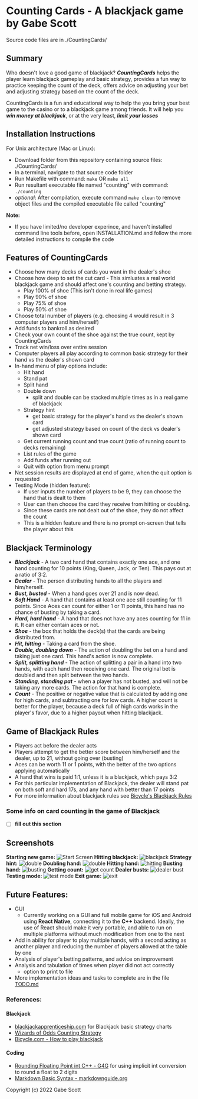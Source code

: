 # Counting Cards - A blackjack game by Gabe Scott

Source code files are in ./CountingCards/

## Summary

Who doesn't love a good game of blackjack? ***CountingCards*** helps the player learn blackjack gameplay and basic strategy, provides a fun way to practice keeping the count of the deck, offers advice on adjusting your bet and adjusting strategy based on the count of the deck. 

CountingCards is a fun and educational way to help the you bring your best game to the casino or to a blackjack game among friends. It will help you ***win money at blackjack***, or at the very least, ***limit your losses***

## Installation Instructions

For Unix architecture (Mac or Linux):
- Download folder from this repository containing source files: ./CountingCards/
- In a terminal, navigate to that source code folder
- Run Makefile with command: 
    ```make```
    OR 
    ```make all```
- Run resultant executable file named "counting" with command: ```./counting``` 
- *optional*: After compilation, execute command ```make clean``` to remove object files and the compiled executable file called "counting"

**Note:**
 - If you have limited/no developer experince, and haven't installed command line tools before, open INSTALLATION.md and follow the more detailed instructions to compile the code

## Features of CountingCards

- Choose how many decks of cards you want in the dealer's shoe
- Choose how deep to set the cut card - This simluates a real world blackjack game and should affect one's counting and betting strategy. 
    - Play 100% of shoe (This isn't done in real life games)
    - Play 90% of shoe
    - Play 75% of shoe
    - Play 50% of shoe
- Choose total number of players (e.g. choosing 4 would result in 3 computer players and him/herself)
- Add funds to bankroll as desired
- Check your own count of the shoe against the true count, kept by CountingCards
- Track net win/loss over entire session
- Computer players all play according to common basic strategy for their hand vs the dealer's shown card
- In-hand menu of play options include:
    - Hit hand
    - Stand pat
    - Split hand
    - Double down
        * split and double can be stacked multiple times as in a real game of blackjack
    - Strategy hint
        * get basic strategy for the player's hand vs the dealer's shown card
        * get adjusted strategy based on count of the deck vs dealer's shown card
    - Get current running count and true count (ratio of running count to decks remaining)
    - List rules of the game
    - Add funds after running out
    - Quit with option from menu prompt
- Net session results are displayed at end of game, when the quit option is requested    
- Testing Mode (hidden feature):
    * If user inputs the number of players to be 9, they can choose the hand that is dealt to them
    * User can then choose the card they receive from hitting or doubling.
    * Since these cards are not dealt out of the shoe, they do not affect the count
    * This is a hidden feature and there is no prompt on-screen that tells the player about this


## Blackjack Terminology

- ***Blackjack*** - A two card hand that contains exactly one ace, and one hand counting for 10 points (King, Queen, Jack, or Ten). This pays out at a ratio of 3:2.
- ***Dealer*** - The person distributing hands to all the players and him/herself.
- ***Bust, busted*** - When a hand goes over 21 and is now dead.
- ***Soft Hand*** - A hand that contains at least one ace still counting for 11 points. Since Aces can count for either 1 or 11 points, this hand has no chance of busting by taking a card.
- ***Hard, hard hand*** - A hand that does not have any aces counting for 11 in it. It can either contain aces or not.  
- ***Shoe*** - the box that holds the deck(s) that the cards are being distributed from.
- ***Hit, hitting*** - Taking a card from the shoe.
- ***Double, doubling down*** - The action of doubling the bet on a hand and taking just one card. This hand's action is now complete.
- ***Split, splitting hand*** - The action of splitting a pair in a hand into two hands, with each hand then receiving one card. The original bet is doubled and then split between the two hands.
- ***Standing, standing pat*** - when a player has not busted, and will not be taking any more cards. The action for that hand is complete. 
- ***Count*** - The positive or negative value that is calculated by adding one for high cards, and subtracting one for low cards. A higher count is better for the player, because a deck full of high cards works in the player's favor, due to a higher payout when hitting blackjack.

## Game of Blackjack Rules

- Players act before the dealer acts
- Players attempt to get the better score between him/herself and the dealer, up to 21, without going over (busting) 
- Aces can be worth 11 or 1 points, with the better of the two options applying automatically 
- A hand that wins is paid 1:1, unless it is a blackjack, which pays 3:2
- For this particular implementation of Blackjack, the dealer will stand pat on both soft and hard 17s, and any hand with better than 17 points
- For more information about blackjack rules see [Bicycle's Blackjack Rules](https://bicyclecards.com/how-to-play/blackjack/)

### Some info on card counting in the game of Blackjack

- [ ] **fill out this section**

## Screenshots

**Starting new game:**
![Start Screen](/screenshots/8_12_22/start_game.png)
**Hitting blackjack:**
![blackjack](/screenshots/8_12_22/blackjack.png)
**Strategy hint:**
![double](/screenshots/8_12_22/strat_double9.png)
**Doubling hand:**
![double](/screenshots/8_12_22/double9_and_strat.png)
**Hitting hand:**
![hitting](/screenshots/8_12_22/hitting.png)
**Busting hand:**
![busting](/screenshots/8_12_22/busting.png)
**Getting count:**
![get count](/screenshots/8_12_22/count.png)
**Dealer busts:**
![dealer bust](/screenshots/8_12_22/deadler_bust.png)
**Testing mode:**
![test mode](/screenshots/8_12_22/test_mode.png)
**Exit game:**
![exit](/screenshots/8_12_22/exit.png)

## Future Features:

- GUI
    - Currently working on a GUI and full mobile game for iOS and Android using **React Native**, connecting it to the **C++** backend. Ideally, the use of React should make it very portable, and able to run on multiple platforms without much modification from one to the next
- Add in ability for player to play multiple hands, with a second acting as another player and reducing the number of players allowed at the table by one
- Analysis of player's betting patterns, and advice on improvement
- Analysis and tabulation of times when player did not act correctly
    - option to print to file
- More implementation ideas and tasks to complete are in the file [TODO.md](https://github.com/gaberull/CountingCards/blob/master/TODO.md)

### References:

#### Blackjack

- [blackjackapprenticeship.com](https://www.blackjackapprenticeship.com/blackjack-strategy-charts/) for Blackjack basic strategy charts
- [Wizards of Odds Counting Strategy](https://wizardofodds.com/games/blackjack/card-counting/high-low/)
- [Bicycle.com - How to play blackjack](https://bicyclecards.com/how-to-play/blackjack/)

#### Coding

- [Rounding Floating Point int C++ - G4G](https://www.geeksforgeeks.org/rounding-floating-point-number-two-decimal-places-c-c/) for using implicit int conversion to round a float to 2 digits
- [Markdown Basic Syntax - markdownguide.org](https://www.markdownguide.org/basic-syntax/#link-best-practices)



Copyright (c) 2022 Gabe Scott